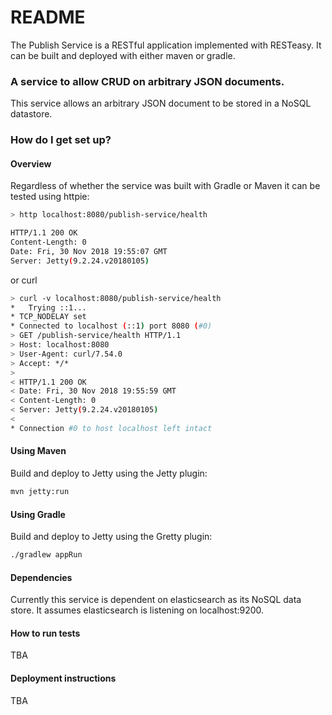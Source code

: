 
# README #

The Publish Service is a RESTful application implemented with RESTeasy.
It can be built and deployed with either maven or gradle.

### A service to allow CRUD on arbitrary JSON documents. ###

This service allows an arbitrary JSON document to be stored in a NoSQL datastore.


### How do I get set up? ###

#### Overview ####

Regardless of whether the service was built with Gradle or Maven it can be tested using httpie:

``` bash
> http localhost:8080/publish-service/health

HTTP/1.1 200 OK
Content-Length: 0
Date: Fri, 30 Nov 2018 19:55:07 GMT
Server: Jetty(9.2.24.v20180105)
```

or curl

``` sh
> curl -v localhost:8080/publish-service/health
*   Trying ::1...
* TCP_NODELAY set
* Connected to localhost (::1) port 8080 (#0)
> GET /publish-service/health HTTP/1.1
> Host: localhost:8080
> User-Agent: curl/7.54.0
> Accept: */*
>
< HTTP/1.1 200 OK
< Date: Fri, 30 Nov 2018 19:55:59 GMT
< Content-Length: 0
< Server: Jetty(9.2.24.v20180105)
<
* Connection #0 to host localhost left intact
```

#### Using Maven ####

Build and deploy to Jetty using the Jetty plugin:

``` bash
mvn jetty:run
```

#### Using Gradle ####

Build and deploy to Jetty using the Gretty plugin:

``` bash
./gradlew appRun
```

#### Dependencies ####

Currently this service is dependent on elasticsearch as its NoSQL data store. It assumes
elasticsearch is listening on localhost:9200.

#### How to run tests ####

TBA

#### Deployment instructions ####

TBA